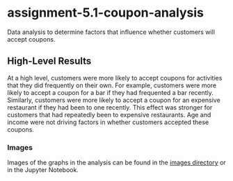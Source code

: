 # assignment-5.1-coupon-analysis
Data analysis to determine factors that influence whether customers will accept coupons.

## High-Level Results
At a high level, customers were more likely to accept coupons for activities that they did frequently on their own. For example, customers were more likely to accept a coupon for a bar if they had frequented a bar recently. Similarly, customers were more likely to accept a coupon for an expensive restaurant if they had been to one recently. This effect was stronger for customers that had repeatedly been to expensive restaurants. Age and income were not driving factors in whether customers accepted these coupons.

### Images
Images of the graphs in the analysis can be found in the [images directory](/images/) or in the Jupyter Notebook.
